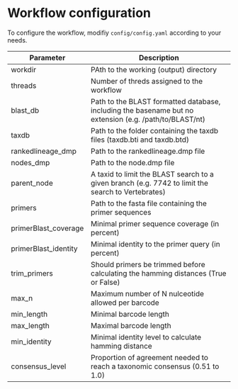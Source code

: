 # Workflow configuration

To configure the workflow, modifiy `config/config.yaml` according to your needs.

| Parameter | Description |
| --- | --- |
| workdir | PAth to the working (output) directory |
| threads | Number of threds assigned to the workflow |
| blast_db | Path to the BLAST formatted database, including the basename but no extension (e.g. /path/to/BLAST/nt) |
| taxdb | Path to the folder containing the taxdb files (taxdb.bti and taxdb.btd) |
| rankedlineage_dmp | Path to the rankedlineage.dmp file |
| nodes_dmp | Path to the node.dmp file |
| parent_node | A taxid to limit the BLAST search to a given branch (e.g. 7742 to limit the search to Vertebrates) |
| primers | Path to the fasta file containing the primer sequences |
| primerBlast_coverage | Minimal primer sequence coverage (in percent) |
| primerBlast_identity | Minimal identity to the primer query (in percent) |
| trim_primers | Should primers be trimmed before calculating the hamming distances (True or False) |
| max_n | Maximum number of N nulceotide allowed per barcode |
| min_length | Minimal barcode length |
| max_length | Maximal barcode length |
| min_identity | Minimal identity level to calculate hamming distance |
| consensus_level | Proportion of agreement needed to reach a taxonomic consensus (0.51 to 1.0) |